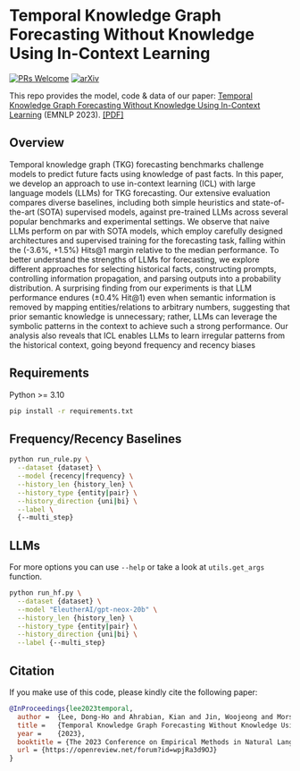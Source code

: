 # Temporal Knowledge Graph Forecasting Without Knowledge Using In-Context Learning

[![PRs Welcome](https://img.shields.io/badge/PRs-welcome-green.svg?style=flat-square)](http://makeapullrequest.com)
[![arXiv](https://img.shields.io/badge/arXiv-2305.10613-b31b1b.svg)](https://arxiv.org/abs/2305.10613)

This repo provides the model, code & data of our paper: [Temporal Knowledge Graph Forecasting Without Knowledge Using In-Context Learning](https://arxiv.org/abs/2305.10613) (EMNLP 2023).
[[PDF]](https://arxiv.org/pdf/2305.10613.pdf)

## Overview
Temporal knowledge graph (TKG) forecasting benchmarks challenge models to predict future facts using knowledge of past facts. In this paper, we develop an approach to use in-context learning (ICL) with large language models (LLMs) for TKG forecasting. Our extensive evaluation compares diverse baselines, including both simple heuristics and state-of-the-art (SOTA) supervised models, against pre-trained LLMs across several popular benchmarks and experimental settings. We observe that naive LLMs perform on par with SOTA models, which employ carefully designed architectures and supervised training for the forecasting task, falling within the (-3.6%, +1.5%) Hits@1 margin relative to the median performance. To better understand the strengths of LLMs for forecasting, we explore different approaches for selecting historical facts, constructing prompts, controlling information propagation, and parsing outputs into a probability distribution. A surprising finding from our experiments is that LLM performance endures (±0.4% Hit@1) even when semantic information is removed by mapping entities/relations to arbitrary numbers, suggesting that prior semantic knowledge is unnecessary; rather, LLMs can leverage the symbolic patterns in the context to achieve such a strong performance. Our analysis also reveals that ICL enables LLMs to learn irregular patterns from the historical context, going beyond frequency and recency biases

## Requirements

Python >= 3.10

```bash
pip install -r requirements.txt
```

## Frequency/Recency Baselines
```bash
python run_rule.py \
  --dataset {dataset} \
  --model {recency|frequency} \
  --history_len {history_len} \
  --history_type {entity|pair} \
  --history_direction {uni|bi} \
  --label \
  {--multi_step}
```

## LLMs
For more options you can use `--help` or take a look at `utils.get_args` function.

```bash
python run_hf.py \
  --dataset {dataset} \
  --model "EleutherAI/gpt-neox-20b" \
  --history_len {history_len} \
  --history_type {entity|pair} \
  --history_direction {uni|bi} \
  --label {--multi_step}
```

## Citation
If you make use of this code, please kindly cite the following paper:

```bib
@InProceedings{lee2023temporal,
  author =  {Lee, Dong-Ho and Ahrabian, Kian and Jin, Woojeong and Morstatter, Fred and Pujara, Jay},
  title =   {Temporal Knowledge Graph Forecasting Without Knowledge Using In-Context Learning},
  year =    {2023},  
  booktitle = {The 2023 Conference on Empirical Methods in Natural Language Processing (EMNLP)},
  url = {https://openreview.net/forum?id=wpjRa3d9OJ}
}
```

<!-- [paper]: https://arxiv.org/abs/2305.10613
[dlee]: https://www.danny-lee.info/
[kahrabian]: https://scholar.google.com/citations?user=pwUdiCYAAAAJ&hl=en
[wjin]: https://woojeongjin.github.io/
[fmorstatter]: https://www.isi.edu/~fredmors/
[jpujara]: https://www.jaypujara.org/ -->

